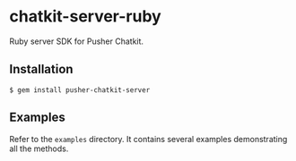 # chatkit-server-ruby

Ruby server SDK for Pusher Chatkit.

## Installation

```
$ gem install pusher-chatkit-server
```

## Examples

Refer to the `examples` directory. It contains several examples demonstrating all the methods.
